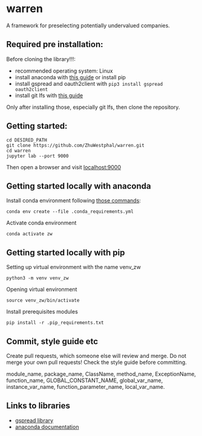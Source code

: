# warren
A framework for preselecting potentially undervalued companies.

## Required pre installation:
Before cloning the library!!!:
- recommended operating system: Linux
- install anaconda with [this guide](https://www.digitalocean.com/community/tutorials/how-to-install-anaconda-on-ubuntu-18-04-quickstart-de) or install pip
- install gspread and oauth2client with `pip3 install gspread oauth2client`
- install git lfs with [this guide](https://github.com/git-lfs/git-lfs/wiki/Installation)

Only after installing those, especially git lfs, then clone the repository.

## Getting started:
```
cd DESIRED_PATH
git clone https://github.com/ZhuWestphal/warren.git
cd warren
jupyter lab --port 9000
```
Then open a browser and visit [localhost:9000](localhost:9000)

## Getting started locally with anaconda
Install conda environment following [those commands](https://docs.conda.io/projects/conda/en/latest/_downloads/843d9e0198f2a193a3484886fa28163c/conda-cheatsheet.pdf):
```
conda env create --file .conda_requirements.yml
```
Activate conda environment
```
conda activate zw
```

## Getting started locally with pip
Setting up virtual environment with the name venv_zw
```
python3 -m venv venv_zw
```
Opening virtual environment
```
source venv_zw/bin/activate
```
Install prerequisites modules
```
pip install -r .pip_requirements.txt 
```

## Commit, style guide etc
Create pull requests, which someone else will review and merge. Do not merge your own pull requests!
Check the style guide before committing.

module_name, package_name, ClassName, method_name, ExceptionName, function_name, GLOBAL_CONSTANT_NAME, global_var_name, instance_var_name, function_parameter_name, local_var_name.



## Links to libraries
- [gspread library](https://gspread.readthedocs.io/en/latest/index.html)
- [anaconda documentation](https://docs.anaconda.com/)
